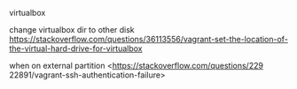 virtualbox


change virtualbox dir to other disk
<https://stackoverflow.com/questions/36113556/vagrant-set-the-location-of-the-virtual-hard-drive-for-virtualbox>

when on external partition
<https://stackoverflow.com/questions/229 22891/vagrant-ssh-authentication-failure>
